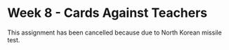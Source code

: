 # Week 8 - Cards Against Teachers

This assignment has been cancelled because due to North Korean missile test.

<!-- For this assignment we will be creating a multiplayer version of "Cards Against Humanity".

## Basic Rules

To start the game, each player draws ten white cards.

According to the rule book provided with the game, the person who most recently pooped (a form of primitive randomization) begins as the "Card Czar" (or "Card Tsar") and plays a black card, face up. The Card Czar then reads the question or fill-in-the-blanks phrase on the black card out loud.

The other players answer the question or fill in the blanks by each passing one white card (or however many required by the black card), face down, to the Card Czar.

The Card Czar shuffles all of the answers and shares each card combination with the group. For full effect, the Card Czar should usually re-read the black card before presenting each answer. The Card Czar then picks the funniest play, and whoever submitted it gets one "Awesome Point".

After the round, a new player becomes the Card Czar, and everyone draws back up to 10 white cards.

The part of speech of a white card is a noun or gerund, including both single words and phrase constructions. Black cards are either fill-in-the-blank statements or questions. Both white and black cards break these rules on rare occasions.

The rules do not state how to win the game—the object being simply to have fun.

The rules in Cards Against Humanity are flexible and can be altered with the many house rules (which are listed in the rules) that players can incorporate (e.g. winning cards are chosen democratically, ability to trade points for cards, points given by ranks, etc.). The official rules include additional provisions for gambling previously won "Awesome Points" for the right to play additional white cards during a round.

## The basic idea

The basic idea is that the **player** starts the client application and needs to login using a **nickname**.

Then some welcome message and rules are displayed.

The player needs to join a **channel** before an actual game can be played. An existing channel can be **joined** or the player can **create a new channel**.

Next the player gets a terminal window where he/she can use **commands** to instruct the application to do things. Some examples:

* list channels: print a list of the available channels that can be joined
* join <channelname>: try to join an existing channel
* host <channelname>: request to create a channel and join if granted
* say <message>: send a chat message to the players in the current channel
* start: start the game in the channel (only if channel host)
* list players: list the players inside the channel
* play <card>: play a card (black or white depending on the phase of the round)
* leave: leave the channel and go back to the main terminal
* exit: exit the game (also leave channel if connected)

All communication with the server is handled via the class `ServerAPI` which is provided to you step by step.

The actual game logic, channel setup, player listing, ... will be handled server side. The client application can send requests and will be informed of the actual outcome via an interface `IChannelEventProcessor`.

The game will be event driven so all actions will be based on messages coming from the different clients and the server. The server will inform the clients of changes using the interface `IChannelEventProcessor`. You game class needs to implement the provided methods and will be able to take action based on these events.

A basic class diagram is shown below:

![Basic Class Diagram](img/basic_class_diagram.png)

## Possible Expansions

* Themes for Cards
* Loadable cards (from file or something)
* Playing sounds
* Graphical User Interface using JavaFX
* Extra commands:
 * kick <player>: kick a player (only if host)

## Phase 1 - Starting easy

The idea is that all clients should be able to play together (or at least the ones of your group). This might not be possible in the long term. But the least we should do it try.

Because of this we need to make some agreements. Those agreements are the current version of the class diagram shown earlier.

It looks complicated but we will start with the basic classes and work our way down to the hard stuff.

Phase 1 consists of creating the following classes and functionalities:
1. Create a `Game` class. In the constructor you should ask the user for a `nickname` (best to create a private method for this). Make sure that the user provides a nickname that contains only a single word:
 * 'GodzillaTheThird': OK
 * 'mister_bombastique': OK
 * 'player999': OK
 * 'Tha Bomb': NOT OK
 * 'Your Momma Is Kewl': NOT OK
2. Create an object of Game inside main.
3. Create a Player class with a constructor that takes a `nickname`. The nickname should be stored as an attribute and be accessible via a method. You do not need to implement the points yet. These are only needed later on.
4. Refactor the `Game` class a bit to create a `Player` and use the nickname provided by the user. Store the player as an attribute in the Game class.

## Phase 2 - A Command Parser

Next we need to able to provide commands to the game. Since we are using a terminal we need some sort of parser that checks the users input versus known commands.

A full line can be read from the Scanner by calling the `nextLine()` method.

A command parser can be created using String methods such as `indexOf()` and `split()`. With `indexOf()` you can for example detect the first space ` ` inside a string. If the result is '<0' then there is not space and the command is a single word. In the other case the command has extra arguments.

The command itself can then be retrieved by taking a substring like this:
```java
int indexOfFirstSpace = fullLine.indexOf(" ");
// ....
String command = fullLine.substring(0, indexOfFirstSpace);
String arguments = fullLine.substring(indexOfFirstSpace+1, fullLine.length());
```

1. Create a play method inside Game that loops as long as the user does not type `exit` as a command.
2. Add the chat command `say <message>`. For now you can try to detect the chat command and print out a simple text to the terminal adding the nickname of the player in front of the message:
```text
> say Hello Everyone. How are you doing?
[Nico]: Hello Everyone. How are you doing?
```
3. Create a `help` command that displays a list of possible commands and the expected parameters of that command.
4. Make the command parser a bit more fool proof. Display a message when a user types in a an unknown command. Also display the same info as with the `help` command
5. Create the `host` command which calls a method that asks the user the following information to host a channel (for the moment you do not actually have to store/use that information yet):
 * a name for the channel
 * max number of players

## Phase 3 - Create a Channel class

A channel is a hosted game room where one of the players is the admin of that room (called the host). For the moment all the game rooms are public and everyone can join (as long as the maximum number of players is not reached).

1. Create a `Channel` class with a constructor that takes a name for the channel, a host player and a max number of players.
2. Store all this data in attributes of the channel class as we will need it later on.
3. Also add an `ArrayList` of players.
4. Create a method to add a player and a method to remove a player.
5. Add a method that can set the host of the channel to a player.

Test your code by creating a channel when the user issues a `host` command. -->
